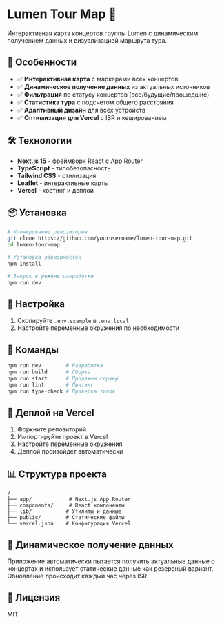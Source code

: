 # Lumen Tour Map 🎸

Интерактивная карта концертов группы Lumen с динамическим получением данных и визуализацией маршрута тура.

## 🚀 Особенности

- ✅ **Интерактивная карта** с маркерами всех концертов
- ✅ **Динамическое получение данных** из актуальных источников
- ✅ **Фильтрация** по статусу концертов (все/будущие/прошедшие)
- ✅ **Статистика тура** с подсчетом общего расстояния
- ✅ **Адаптивный дизайн** для всех устройств
- ✅ **Оптимизация для Vercel** с ISR и кешированием

## 🛠 Технологии

- **Next.js 15** - фреймворк React с App Router
- **TypeScript** - типобезопасность
- **Tailwind CSS** - стилизация
- **Leaflet** - интерактивные карты
- **Vercel** - хостинг и деплой

## 📦 Установка

```bash
# Клонирование репозитория
git clone https://github.com/yourusername/lumen-tour-map.git
cd lumen-tour-map

# Установка зависимостей
npm install

# Запуск в режиме разработки
npm run dev
```

## 🔧 Настройка

1. Скопируйте `.env.example` в `.env.local`
2. Настройте переменные окружения по необходимости

## 📝 Команды

```bash
npm run dev        # Разработка
npm run build      # Сборка
npm run start      # Продакшн сервер
npm run lint       # Линтинг
npm run type-check # Проверка типов
```

## 🚀 Деплой на Vercel

1. Форкните репозиторий
2. Импортируйте проект в Vercel
3. Настройте переменные окружения
4. Деплой произойдет автоматически

## 📊 Структура проекта

```
/
├── app/            # Next.js App Router
├── components/     # React компоненты
├── lib/           # Утилиты и данные
├── public/        # Статические файлы
└── vercel.json    # Конфигурация Vercel
```

## 🎯 Динамическое получение данных

Приложение автоматически пытается получить актуальные данные о концертах и использует статические данные как резервный вариант. Обновление происходит каждый час через ISR.

## 📄 Лицензия

MIT